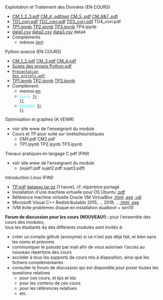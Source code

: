 Exploitation et Traitement des Données (EN COURS) <br>
- [CM_1_2_3.pdf](https://github.com/rpriam/cours4a/blob/main/AnalyseDesDonnees_CM_1_2_3.pdf.zip) [CM_4 .pdf/ppt](AnalyseDesDonnees_CM_4.zip) [CM_5 .pdf](AnalyseDesDonnees_CM_5.pdf.zip) [CM_6&7 .pdf](AnalyseDesDonnees_CM_6et7.pdf.zip) <br>
- [TD1_corr.pdf](https://github.com/rpriam/cours4a/blob/main/TD1_AD_correction.pdf.zip) [TD2_corr.pdf](https://github.com/rpriam/cours4a/blob/main/TD2_AD_correction.pdf.zip) [TD3_corr.pdf](https://github.com/rpriam/cours4a/blob/main/TD3_AD_correction.pdf.zip)  TD4_corr.pdf <br>
- [TP1.ipynb](https://github.com/rpriam/cours4a/blob/main/TP1_AD_correction.ipynb.zip) [TP2.ipynb](https://github.com/rpriam/cours4a/blob/main/TP2_AD_correction.ipynb.zip) [TP3.ipynb](https://github.com/rpriam/cours4a/blob/main/TP3_AD.ipynb.zip) TP4.ipynb  <br>
- [data1.csv](https://github.com/rpriam/cours4a/blob/main/data_tp1.csv) [data2.csv](https://github.com/rpriam/cours4a/raw/main/data_tp2_bis.csv) [data3.csv](https://github.com/rpriam/cours4a/blob/main/data_tp3.csv) data4 <br>
- Compléments <br>
    - mémos [(en)](https://github.com/rpriam/cours4a/blob/main/memostat/cheatsheet_statistics.pdf)

Python avancé (EN COURS) <br>
- [CM_1_2.pdf](https://github.com/rpriam/cours4a/blob/main/Introduction_python.pdf.zip) [CM_3.pdf](https://github.com/rpriam/cours4a/raw/main/Introduction_python_3.pdf.zip) [CM_4.pdf](https://github.com/rpriam/cours4a/raw/main/Introduction_python_4.pdf.zip) <br>
- [Sujets des projets Python.pdf](https://github.com/rpriam/cours4a/blob/main/projets_python.pdf.zip) <br>
- <code style="color : cyan">[Présentation des projets.pdf](https://github.com/rpriam/cours4a/raw/main/projets_python_finalisation.pdf.zip)</code>
- [TP1.ipynb](https://github.com/rpriam/cours4a/raw/main/TP1_PPLI.zip) [TP2.ipynb](https://github.com/rpriam/cours4a/raw/main/TP2_PPLI.zip) [TP3.ipynb](https://github.com/rpriam/cours4a/raw/main/TP3_PPLI.zip)
- Complément:
    - memos [en](https://github.com/rpriam/cours4a/tree/main/memopython)
    - <code style="color : cyan">livre [fr](https://github.com/rpriam/cours4a/blob/main/memopython/apprendre_python3_5.pdf) [fr](https://github.com/rpriam/cours4a/blob/main/memopython/cours_python.pdf) </code>
    - <code style="color : cyan">tkinter [fr](https://github.com/rpriam/cours4a/blob/main/memopython/documentation_tkinter.pdf)  [fr](https://github.com/rpriam/cours4a/blob/main/memopython/les_bases_d_un_interface_graphique_avec_tkinter.pdf)</code>

Optimisation et graphes (A VENIR) <br>
- voir site www de l'enseignant du module <br>
- Cours et TP pour suite sur (méta)heuristiques
    - CM1.pdf CM2.pdf <br>
    - TP1.ipynb TP2.ipynb TP3.ipynb

Travaux pratiques en langage C pdf (FINI) <br>
- voir site www de l'enseignant du module <br>
  - (sujet1.pdf sujet2.pdf sujet3.pdf)

Introduction Linux (FINI) <br>
- [TP.pdf](https://github.com/rpriam/cours4a/raw/main/linux/tp_linux.pdf.zip) [dataexo.tar.gz](https://github.com/rpriam/cours4a/raw/main/linux/dataexo.tar.gz) (1 heure), cf. répertoire partagé
- Installation d'une machine virtuelle pour OS Ubuntu [.pdf](https://github.com/rpriam/cours4a/blob/main/linux/Installation_machine_virtuelle_linux.pdf)
- Référence machine virtuelle Oracle VM VirtualBox
             [.html](https://www.virtualbox.org/) 
             [.exe](https://download.virtualbox.org/virtualbox/7.0.14/VirtualBox-7.0.14-161095-Win.exe) 
             [.vdi](https://sourceforge.net/projects/osboxes/files/v/vb/55-U-u/23.04/64bit.7z/download)
- Microsoft Visual C++ Redistributable 2015, .., 2019, .. [.html](https://learn.microsoft.com/fr-fr/cpp/windows/latest-supported-vc-redist?view=msvc-170) 
                                            [.exe](https://aka.ms/vs/17/release/vc_redist.x64.exe)
- (VM évite problèmes disque en installation dualboot + win11)

**Forum de discussion pour les cours (NOUVEAU!) :** pour l'ensemble des cours des modules,<br>
tous les étudiants 4a des différents modules sont invités à:
- créer un compte github (anonyme) si ce n'est pas déjà fait, et bien sans les noms et prénoms
- communiquer le pseudo par mail afin de vous autoriser l'accès au nouveau répertoire des cours
- accéder à tous les supports de cours mis à disposition, ainsi que les fichiers complémentaires
- consulter le forum de discussion qui est disponible pour poser toutes les questions relatives
    -  pour ces cours, et tps et tds
    -  pour les contenu de ces cours
    -  pour les références relatives
    -  etc.


